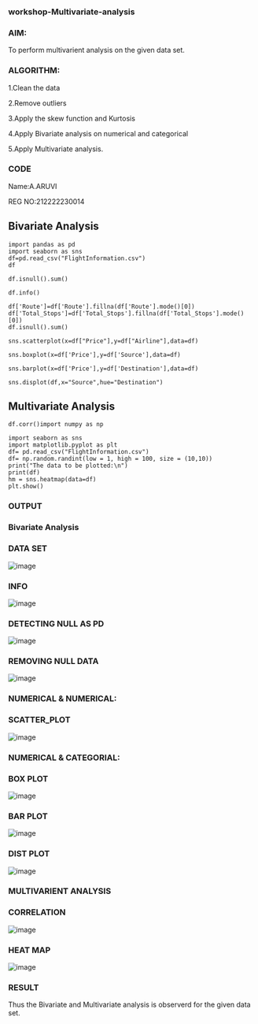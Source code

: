 ### workshop-Multivariate-analysis

### AIM:

To perform multivarient analysis on the given data set.

### ALGORITHM:

1.Clean the data

2.Remove outliers

3.Apply the skew function and Kurtosis

4.Apply Bivariate analysis on numerical and categorical

5.Apply Multivariate analysis.

### CODE

Name:A.ARUVI

REG NO:212222230014

## Bivariate Analysis
```
import pandas as pd
import seaborn as sns
df=pd.read_csv("FlightInformation.csv")
df

df.isnull().sum()

df.info()

df['Route']=df['Route'].fillna(df['Route'].mode()[0])
df['Total_Stops']=df['Total_Stops'].fillna(df['Total_Stops'].mode()[0])
df.isnull().sum()

sns.scatterplot(x=df["Price"],y=df["Airline"],data=df)

sns.boxplot(x=df['Price'],y=df['Source'],data=df)

sns.barplot(x=df['Price'],y=df['Destination'],data=df)

sns.displot(df,x="Source",hue="Destination")
```
## Multivariate Analysis 
```
df.corr()import numpy as np

import seaborn as sns
import matplotlib.pyplot as plt
df= pd.read_csv("FlightInformation.csv")
df= np.random.randint(low = 1, high = 100, size = (10,10))
print("The data to be plotted:\n")
print(df)
hm = sns.heatmap(data=df)
plt.show()
```

### OUTPUT

### Bivariate Analysis

### DATA SET

![image](https://user-images.githubusercontent.com/120443233/231785704-94361997-11b2-4cec-a62d-6a21e68f0fca.png)

### INFO

![image](https://user-images.githubusercontent.com/120443233/231785799-061acb18-0c90-4846-93ef-6067fd73916d.png)

### DETECTING NULL AS PD

![image](https://user-images.githubusercontent.com/120443233/231785993-f2f60cdd-fdab-4dc3-81ec-1ed8d0f42ceb.png)

### REMOVING NULL DATA

![image](https://user-images.githubusercontent.com/120443233/231786096-75c7adb3-a9b0-41db-be68-9635cd74f8ef.png)

### NUMERICAL & NUMERICAL:

### SCATTER_PLOT

![image](https://user-images.githubusercontent.com/120443233/231786364-b073941d-d42e-40f7-91d7-13dd755dfc89.png)

### NUMERICAL & CATEGORIAL:

### BOX PLOT

![image](https://user-images.githubusercontent.com/120443233/231786556-5331b2a1-0f19-423e-8a49-ac037ecff198.png)

### BAR PLOT

![image](https://user-images.githubusercontent.com/120443233/231786789-d19c5a98-7e13-448f-be10-27a4d64b4993.png)

### DIST PLOT

![image](https://user-images.githubusercontent.com/120443233/231786947-b0e84358-31f0-42e0-a578-5b752da465ac.png)

### MULTIVARIENT ANALYSIS

### CORRELATION

![image](https://user-images.githubusercontent.com/120443233/231787136-37554db5-9bdc-4841-997d-a33d72a45496.png)

### HEAT MAP

![image](https://user-images.githubusercontent.com/120443233/231787273-353934b4-0ea2-4c55-95de-6180a8591e60.png)

### RESULT

Thus the Bivariate and Multivariate analysis is observerd for the given data set.






